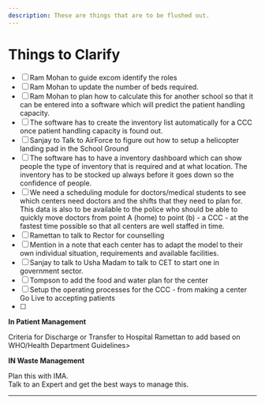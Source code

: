```yaml
---
description: These are things that are to be flushed out.
---
```


# Things to Clarify

* [ ]  Ram Mohan to guide excom identify the roles
* [ ] Ram Mohan to update the number of beds required.
* [ ] Ram Mohan to plan how to calculate this for another school so that it can be entered into a software which will predict the patient handling capacity.
* [ ] The software has to create the inventory list automatically for a CCC once patient handling capacity is found out.
* [ ] Sanjay to Talk to AirForce to figure out how to setup a helicopter landing pad in the School Ground
* [ ] The software has to have a inventory dashboard which can show people the type of inventory that is required and at what location. The inventory has to be stocked up always before it goes down so the confidence of people.
* [ ] We need a scheduling module for doctors/medical students to see which centers need doctors and the shifts that they need to plan for. This data is also to be available to the police who should be able to quickly move doctors from point A \(home\) to point \(b\) - a CCC - at the fastest time possible so that all centers are well staffed in time.
* [ ] Ramettan to talk to Rector for counselling
* [ ] Mention in a note that each center has to adapt the model to their own individual situation, requirements and available facilities.
* [ ] Sanjay to talk to Usha Madam to talk to CET to start one in government sector.
* [ ] Tompson to add the food and water plan for the center
* [ ] Setup the operating processes for the CCC - from making a center Go Live to accepting patients
* [ ] 






**In Patient Management**  
  
Criteria for Discharge or Transfer to Hospital Ramettan to add based on WHO/Health Department Guidelines&gt;  
  
**IN Waste Management**

Plan this with IMA.  
Talk to an Expert and get the best ways to manage this.

  
  
****

